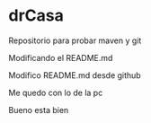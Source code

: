 # drCasa
Repositorio para probar maven y git

Modificando el README.md

Modifico README.md desde github


Me quedo con lo de la pc

Bueno esta bien
